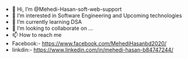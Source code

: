 - 👋 Hi, I’m @Mehedi-Hasan-soft-web-support
- 👀 I’m interested in Software Engineering and Upcoming technologies
- 🌱 I’m currently learning DSA
- 💞️ I’m looking to collaborate on ...
- 📫 How to reach me 
- Facebook:- https://www.facebook.com/MehediHasanbd2020/
- linkdin:- https://www.linkedin.com/in/mehedi-hasan-b84747244/


<!---
Mehedi-Hasan-soft-web-support/Mehedi-Hasan-soft-web-support is a ✨ special ✨ repository because its `README.md` (this file) appears on your GitHub profile.
You can click the Preview link to take a look at your changes.
--->
